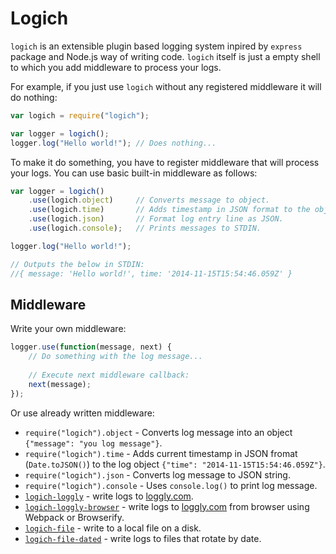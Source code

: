 # Logich

`logich` is an extensible plugin based logging system inpired by `express` package and Node.js way of writing code.
`logich` itself is just a empty shell to which you add middleware to process your logs.

For example, if you just use `logich` without any registered middleware it will do nothing:

```js
var logich = require("logich");

var logger = logich();
logger.log("Hello world!"); // Does nothing...
```
 
To make it do something, you have to register middleware that will process your logs.
You can use basic built-in middleware as follows: 
    
```js
var logger = logich()
    .use(logich.object)     // Converts message to object.
    .use(logich.time)       // Adds timestamp in JSON format to the object.
    .use(logich.json)       // Format log entry line as JSON.
    .use(logich.console);   // Prints messages to STDIN.

logger.log("Hello world!");

// Outputs the below in STDIN:
//{ message: 'Hello world!', time: '2014-11-15T15:54:46.059Z' }
```

## Middleware

Write your own middleware:

```js
logger.use(function(message, next) {
    // Do something with the log message...
    
    // Execute next middleware callback:
    next(message);
});
```

Or use already written middleware:

- `require("logich").object` - Converts log message into an object `{"message": "you log message"}`.
- `require("logich").time` - Adds current timestamp in JSON fromat (`Date.toJSON()`) to the log object `{"time": "2014-11-15T15:54:46.059Z"}`.
- `require("logich").json` - Converts log message to JSON string.
- `require("logich").console` - Uses `console.log()` to print log message.
- [`logich-loggly`](https://www.npmjs.org/package/logich-loggly) - write logs to [loggly.com](http://loggly.com).
- [`logich-loggly-browser`](https://www.npmjs.org/package/logich-loggly-browser) - write logs to [loggly.com](http://loggly.com) from browser using Webpack or Browserify.
- [`logich-file`](https://www.npmjs.org/package/logich-file) - write to a local file on a disk.
- [`logich-file-dated`](https://www.npmjs.org/package/logich-file-dated) - write logs to files that rotate by date.